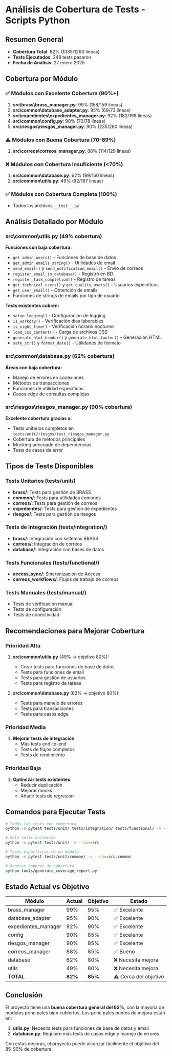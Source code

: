 # Análisis de Cobertura de Tests - Scripts Python

## Resumen General
- **Cobertura Total**: 82% (1035/1260 líneas)
- **Tests Ejecutados**: 248 tests pasaron
- **Fecha de Análisis**: 27 enero 2025

## Cobertura por Módulo

### ✅ Módulos con Excelente Cobertura (90%+)
1. **src\brass\brass_manager.py**: 99% (158/159 líneas)
2. **src\common\database_adapter.py**: 95% (69/73 líneas)
3. **src\expedientes\expedientes_manager.py**: 92% (182/198 líneas)
4. **src\common\config.py**: 90% (70/78 líneas)
5. **src\riesgos\riesgos_manager.py**: 90% (235/260 líneas)

### ⚠️ Módulos con Buena Cobertura (70-89%)
1. **src\correos\correos_manager.py**: 88% (114/129 líneas)

### ❌ Módulos con Cobertura Insuficiente (<70%)
1. **src\common\database.py**: 62% (99/160 líneas)
2. **src\common\utils.py**: 49% (92/187 líneas)

### ✅ Módulos con Cobertura Completa (100%)
- Todos los archivos `__init__.py`

## Análisis Detallado por Módulo

### src\common\utils.py (49% cobertura)
**Funciones con baja cobertura:**
- `get_admin_users()` - Funciones de base de datos
- `get_admin_emails_string()` - Utilidades de email
- `send_email()` y `send_notification_email()` - Envío de correos
- `register_email_in_database()` - Registro en BD
- `register_task_completion()` - Registro de tareas
- `get_technical_users()` y `get_quality_users()` - Usuarios específicos
- `get_user_email()` - Obtención de emails
- Funciones de strings de emails por tipo de usuario

**Tests existentes cubren:**
- `setup_logging()` - Configuración de logging
- `is_workday()` - Verificación días laborables
- `is_night_time()` - Verificación horario nocturno
- `load_css_content()` - Carga de archivos CSS
- `generate_html_header()` y `generate_html_footer()` - Generación HTML
- `safe_str()` y `format_date()` - Utilidades de formato

### src\common\database.py (62% cobertura)
**Áreas con baja cobertura:**
- Manejo de errores en conexiones
- Métodos de transacciones
- Funciones de utilidad específicas
- Casos edge de consultas complejas

### src\riesgos\riesgos_manager.py (90% cobertura)
**Excelente cobertura gracias a:**
- Tests unitarios completos en `tests/unit/riesgos/test_riesgos_manager.py`
- Cobertura de métodos principales
- Mocking adecuado de dependencias
- Tests de casos de error

## Tipos de Tests Disponibles

### Tests Unitarios (tests/unit/)
- **brass/**: Tests para gestión de BRASS
- **common/**: Tests para utilidades comunes
- **correos/**: Tests para gestión de correos
- **expedientes/**: Tests para gestión de expedientes
- **riesgos/**: Tests para gestión de riesgos

### Tests de Integración (tests/integration/)
- **brass/**: Integración con sistemas BRASS
- **correos/**: Integración de correos
- **database/**: Integración con bases de datos

### Tests Funcionales (tests/functional/)
- **access_sync/**: Sincronización de Access
- **correos_workflows/**: Flujos de trabajo de correos

### Tests Manuales (tests/manual/)
- Tests de verificación manual
- Tests de configuración
- Tests de conectividad

## Recomendaciones para Mejorar Cobertura

### Prioridad Alta
1. **src\common\utils.py** (49% → objetivo 80%):
   - Crear tests para funciones de base de datos
   - Tests para funciones de email
   - Tests para gestión de usuarios
   - Tests para registro de tareas

2. **src\common\database.py** (62% → objetivo 80%):
   - Tests para manejo de errores
   - Tests para transacciones
   - Tests para casos edge

### Prioridad Media
1. **Mejorar tests de integración**:
   - Más tests end-to-end
   - Tests de flujos completos
   - Tests de rendimiento

### Prioridad Baja
1. **Optimizar tests existentes**:
   - Reducir duplicación
   - Mejorar mocks
   - Añadir tests de regresión

## Comandos para Ejecutar Tests

```bash
# Todos los tests con cobertura
python -m pytest tests/unit/ tests/integration/ tests/functional/ -v --cov=src --cov-report=term-missing --cov-report=html

# Solo tests unitarios
python -m pytest tests/unit/ -v --cov=src

# Tests específicos de un módulo
python -m pytest tests/unit/common/ -v --cov=src.common

# Generar reporte de cobertura
python tools/generate_coverage_report.py
```

## Estado Actual vs Objetivo

| Módulo | Actual | Objetivo | Estado |
|--------|--------|----------|---------|
| brass_manager | 99% | 95% | ✅ Excelente |
| database_adapter | 95% | 90% | ✅ Excelente |
| expedientes_manager | 92% | 90% | ✅ Excelente |
| config | 90% | 85% | ✅ Excelente |
| riesgos_manager | 90% | 85% | ✅ Excelente |
| correos_manager | 88% | 85% | ✅ Bueno |
| database | 62% | 80% | ❌ Necesita mejora |
| utils | 49% | 80% | ❌ Necesita mejora |
| **TOTAL** | **82%** | **85%** | ⚠️ Cerca del objetivo |

## Conclusión

El proyecto tiene una **buena cobertura general del 82%**, con la mayoría de módulos principales bien cubiertos. Los principales puntos de mejora están en:

1. **utils.py**: Necesita tests para funciones de base de datos y email
2. **database.py**: Requiere más tests de casos edge y manejo de errores

Con estas mejoras, el proyecto puede alcanzar fácilmente el objetivo del 85-90% de cobertura.